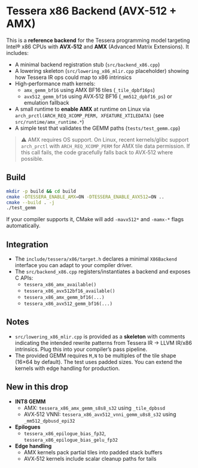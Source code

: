 # Tessera x86 Backend (AVX-512 + AMX)

This is a **reference backend** for the Tessera programming model targeting Intel® x86 CPUs with **AVX‑512** and **AMX** (Advanced Matrix Extensions). It includes:

- A minimal backend registration stub (`src/backend_x86.cpp`)
- A lowering skeleton (`src/lowering_x86_mlir.cpp` placeholder) showing how Tessera IR ops could map to x86 intrinsics
- High‑performance math kernels:
  - `amx_gemm_bf16` using AMX BF16 tiles (`_tile_dpbf16ps`)
  - `avx512_gemm_bf16` using AVX‑512 BF16 (`_mm512_dpbf16_ps`) or emulation fallback
- A small runtime to **enable AMX** at runtime on Linux via `arch_prctl(ARCH_REQ_XCOMP_PERM, XFEATURE_XTILEDATA)` (see `src/runtime/amx_runtime.*`)
- A simple test that validates the GEMM paths (`tests/test_gemm.cpp`)

> ⚠️ AMX requires OS support. On Linux, recent kernels/glibc support `arch_prctl` with `ARCH_REQ_XCOMP_PERM` for AMX tile data permission. If this call fails, the code gracefully falls back to AVX‑512 where possible.

## Build

```bash
mkdir -p build && cd build
cmake -DTESSERA_ENABLE_AMX=ON -DTESSERA_ENABLE_AVX512=ON ..
cmake --build . -j
./test_gemm
```

If your compiler supports it, CMake will add `-mavx512*` and `-mamx-*` flags automatically.

## Integration

- The `include/tessera/x86/target.h` declares a minimal `X86Backend` interface you can adapt to your compiler driver.
- The `src/backend_x86.cpp` registers/instantiates a backend and exposes C APIs:
  - `tessera_x86_amx_available()`
  - `tessera_x86_avx512bf16_available()`
  - `tessera_x86_amx_gemm_bf16(...)`
  - `tessera_x86_avx512_gemm_bf16(...)`

## Notes

- `src/lowering_x86_mlir.cpp` is provided as a **skeleton** with comments indicating the intended rewrite patterns from Tessera IR → LLVM IR/x86 intrinsics. Plug this into your compiler’s pass pipeline.
- The provided GEMM requires `M,N` to be multiples of the tile shape (16×64 by default). The test uses padded sizes. You can extend the kernels with edge handling for production.


## New in this drop

- **INT8 GEMM**
  - AMX: `tessera_x86_amx_gemm_s8s8_s32` using `_tile_dpbssd`
  - AVX‑512 VNNI: `tessera_x86_avx512_vnni_gemm_u8s8_s32` using `_mm512_dpbusd_epi32`
- **Epilogues**
  - `tessera_x86_epilogue_bias_fp32`, `tessera_x86_epilogue_bias_gelu_fp32`
- **Edge handling**
  - AMX kernels pack partial tiles into padded stack buffers
  - AVX‑512 kernels include scalar cleanup paths for tails
